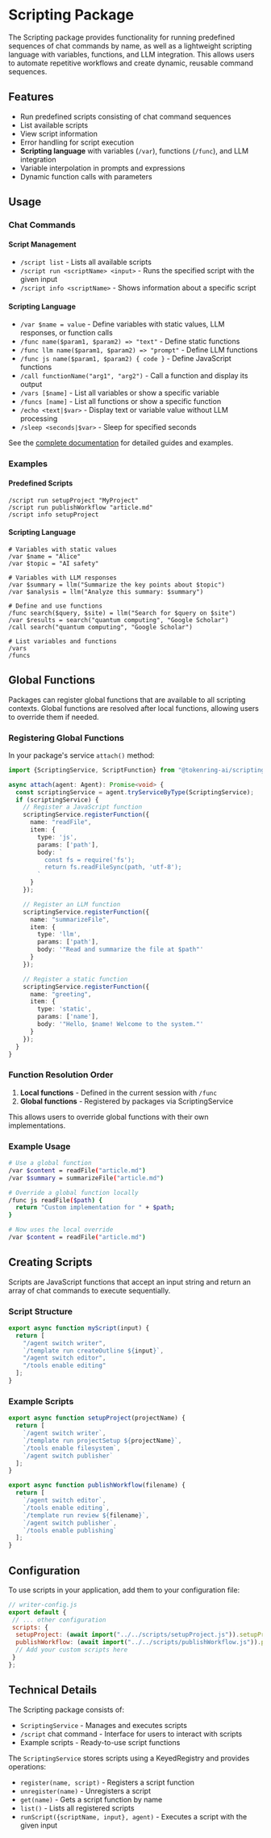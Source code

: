 # Scripting Package

The Scripting package provides functionality for running predefined sequences of chat commands by name, as well as a lightweight scripting language with variables, functions, and LLM integration. This allows users to automate repetitive workflows and create dynamic, reusable command sequences.

## Features

- Run predefined scripts consisting of chat command sequences
- List available scripts
- View script information
- Error handling for script execution
- **Scripting language** with variables (`/var`), functions (`/func`), and LLM integration
- Variable interpolation in prompts and expressions
- Dynamic function calls with parameters

## Usage

### Chat Commands

#### Script Management

- `/script list` - Lists all available scripts
- `/script run <scriptName> <input>` - Runs the specified script with the given input
- `/script info <scriptName>` - Shows information about a specific script

#### Scripting Language

- `/var $name = value` - Define variables with static values, LLM responses, or function calls
- `/func name($param1, $param2) => "text"` - Define static functions
- `/func llm name($param1, $param2) => "prompt"` - Define LLM functions
- `/func js name($param1, $param2) { code }` - Define JavaScript functions
- `/call functionName("arg1", "arg2")` - Call a function and display its output
- `/vars [$name]` - List all variables or show a specific variable
- `/funcs [name]` - List all functions or show a specific function
- `/echo <text|$var>` - Display text or variable value without LLM processing
- `/sleep <seconds|$var>` - Sleep for specified seconds

See the [complete documentation](./docs/README.md) for detailed guides and examples.

### Examples

#### Predefined Scripts
```
/script run setupProject "MyProject"
/script run publishWorkflow "article.md"
/script info setupProject
```

#### Scripting Language
```
# Variables with static values
/var $name = "Alice"
/var $topic = "AI safety"

# Variables with LLM responses
/var $summary = llm("Summarize the key points about $topic")
/var $analysis = llm("Analyze this summary: $summary")

# Define and use functions
/func search($query, $site) = llm("Search for $query on $site")
/var $results = search("quantum computing", "Google Scholar")
/call search("quantum computing", "Google Scholar")

# List variables and functions
/vars
/funcs
```

## Global Functions

Packages can register global functions that are available to all scripting contexts. Global functions are resolved after local functions, allowing users to override them if needed.

### Registering Global Functions

In your package's service `attach()` method:

```typescript
import {ScriptingService, ScriptFunction} from "@tokenring-ai/scripting";

async attach(agent: Agent): Promise<void> {
  const scriptingService = agent.tryServiceByType(ScriptingService);
  if (scriptingService) {
    // Register a JavaScript function
    scriptingService.registerFunction({
      name: "readFile",
      item: {
        type: 'js',
        params: ['path'],
        body: `
          const fs = require('fs');
          return fs.readFileSync(path, 'utf-8');
        `
      }
    });

    // Register an LLM function
    scriptingService.registerFunction({
      name: "summarizeFile",
      item: {
        type: 'llm',
        params: ['path'],
        body: '"Read and summarize the file at $path"'
      }
    });

    // Register a static function
    scriptingService.registerFunction({
      name: "greeting",
      item: {
        type: 'static',
        params: ['name'],
        body: '"Hello, $name! Welcome to the system."'
      }
    });
  }
}
```

### Function Resolution Order

1. **Local functions** - Defined in the current session with `/func`
2. **Global functions** - Registered by packages via ScriptingService

This allows users to override global functions with their own implementations.

### Example Usage

```bash
# Use a global function
/var $content = readFile("article.md")
/var $summary = summarizeFile("article.md")

# Override a global function locally
/func js readFile($path) {
  return "Custom implementation for " + $path;
}

# Now uses the local override
/var $content = readFile("article.md")
```

## Creating Scripts

Scripts are JavaScript functions that accept an input string and return an array of chat commands to execute sequentially.

### Script Structure

```javascript
export async function myScript(input) {
  return [
    "/agent switch writer",
    `/template run createOutline ${input}`,
    "/agent switch editor",
    "/tools enable editing"
  ];
}
```

### Example Scripts

```javascript
export async function setupProject(projectName) {
  return [
    `/agent switch writer`,
    `/template run projectSetup ${projectName}`,
    `/tools enable filesystem`,
    `/agent switch publisher`
  ];
}

export async function publishWorkflow(filename) {
  return [
    `/agent switch editor`,
    `/tools enable editing`,
    `/template run review ${filename}`,
    `/agent switch publisher`,
    `/tools enable publishing`
  ];
}
```

## Configuration

To use scripts in your application, add them to your configuration file:

```javascript
// writer-config.js
export default {
 // ... other configuration
 scripts: {
  setupProject: (await import("../../scripts/setupProject.js")).setupProject,
  publishWorkflow: (await import("../../scripts/publishWorkflow.js")).publishWorkflow,
  // Add your custom scripts here
 }
};
```

## Technical Details

The Scripting package consists of:

- `ScriptingService` - Manages and executes scripts
- `/script` chat command - Interface for users to interact with scripts
- Example scripts - Ready-to-use script functions

The `ScriptingService` stores scripts using a KeyedRegistry and provides operations:

- `register(name, script)` - Registers a script function
- `unregister(name)` - Unregisters a script
- `get(name)` - Gets a script function by name
- `list()` - Lists all registered scripts
- `runScript({scriptName, input}, agent)` - Executes a script with the given input